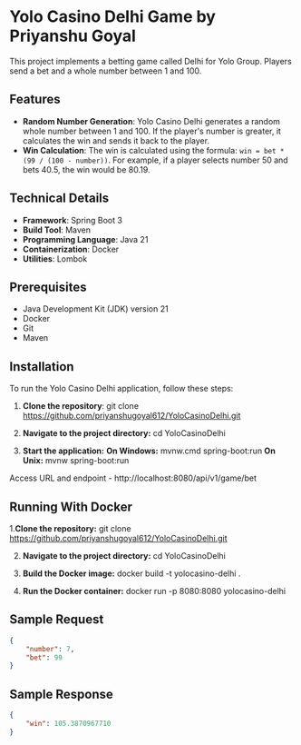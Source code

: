 # Yolo Casino Delhi Game by Priyanshu Goyal

This project implements a betting game called Delhi for Yolo Group. Players send a bet and a whole number between 1 and 100.

## Features
- **Random Number Generation**: Yolo Casino Delhi generates a random whole number between 1 and 100. If the player's number is greater, it calculates the win and sends it back to the player.
- **Win Calculation**: The win is calculated using the formula: `win = bet * (99 / (100 - number))`. For example, if a player selects number 50 and bets 40.5, the win would be 80.19.

## Technical Details
- **Framework**: Spring Boot 3
- **Build Tool**: Maven
- **Programming Language**: Java 21
- **Containerization**: Docker
- **Utilities**: Lombok

## Prerequisites
- Java Development Kit (JDK) version 21
- Docker
- Git
- Maven

## Installation

To run the Yolo Casino Delhi application, follow these steps:

1. **Clone the repository**:
     git clone https://github.com/priyanshugoyal612/YoloCasinoDelhi.git

2. **Navigate to the project directory:**
cd YoloCasinoDelhi

3. **Start the application:**
      **On Windows:**
          mvnw.cmd spring-boot:run
      **On Unix:**
          mvnw spring-boot:run


Access URL and endpoint - http://localhost:8080/api/v1/game/bet

## Running With Docker
1.**Clone the repository:**
     git clone https://github.com/priyanshugoyal612/YoloCasinoDelhi.git

2. **Navigate to the project directory:**
   cd YoloCasinoDelhi

3. **Build the Docker image:**
docker build -t yolocasino-delhi .

4. **Run the Docker container:**
   docker run -p 8080:8080 yolocasino-delhi
   
## Sample Request 

```json
{
    "number": 7,
    "bet": 99
}
```
## Sample Response
```json
{
    "win": 105.3870967710
}
```

